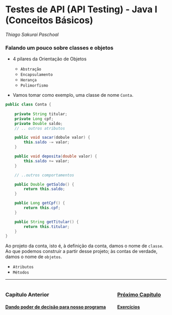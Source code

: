 # **Testes de API (API Testing) - Java I (Conceitos Básicos)**

*Thiago Sakurai Paschoal*

<h3 id="oo">
    <strong>Falando um pouco sobre classes e objetos</strong>
</h3>

- 4 pilares da Orientação de Objetos

    - `Abstração`
    - `Encapsulamento`
    - `Herança`
    - `Polimorfismo`

- Vamos tomar como exemplo, uma classe de nome `Conta`.

```java
public class Conta {
    
    private String titular;
    private Long cpf;
    private Double saldo;
    // .. outros atributos

    public void sacar(dobule valor) {
        this.saldo -= valor;
    }

    public void deposita(double valor) {
        this.saldo += valor;
    }

    // ..outros comportamentos

    public Double getSaldo() {
        return this.saldo;
    }

    public Long getCpf() {
        return this.cpf;
    }

    public String getTitular() {
        return this.titular;
    }
}
```

Ao projeto da conta, isto é, à definição da conta, damos o nome de `classe`. Ao que podemos construir a partir desse projeto; às contas de verdade, damos o nome de `objetos`.

- `Atributos`
- `Métodos`

------

<div style="display: flex; justify-content: space-between; width: 100%; flex-direction: row;">
    <div>
      <h3><strong>Capítulo Anterior</strong></h3>
      <h4><a href="06.md" target="_blank">Dando poder de decisão para nosso programa</h4>
    </div>
    <div>
      <h3><strong>Próximo Capítulo</strong></h3>
      <h4><a href="08.md" target="_blank">Exercícios</h4>
    </div>
</div>
